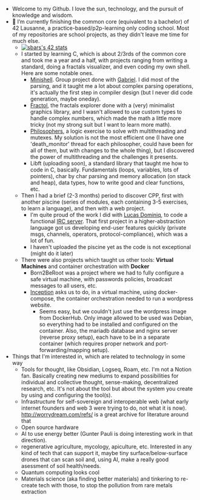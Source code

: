 - Welcome to my Github. I love the sun, technology, and the pursuit of knowledge and wisdom.
- 🌱 I’m currently finishing the common core (equivalent to a bachelor) of 42 Lausanne, a practice-based/p2p-learning only coding school. Most of my repositories are school projects, as they didn't leave me time for much else.
  - [![sbars's 42 stats](https://badge42.vercel.app/api/v2/cl1yzv2a0004009ktxup1wxxg/stats?cursusId=21&coalitionId=193)](https://github.com/JaeSeoKim/badge42)
  - I started by learning C, which is about 2/3rds of the common core and took me a year and a half, with projects ranging from writing a standard, doing a fractals visualizer, and even coding my own shell. Here are some notable ones.
    - [Minishell](https://github.com/shaolin-peanut/Minishell). Group project done with [Gabriel]([url](https://github.com/funkyhipy)). I did most of the parsing, and it taught me a lot about complex parsing operations, it's actually the first step in compiler design (but I never did code generation, maybe oneday).
    - [Fractol]([url](https://github.com/shaolin-peanut/fract-ol)), the fractals explorer done with a (very) minimalist graphics library, and I wasn't allowed to use custom types to handle complex numbers, which made the math a little more tricky (not my strong suit but I want to learn more math).
    - [Philosophers](https://github.com/shaolin-peanut/philosophers), a logic exercise to solve with multithreading and mutexes. My solution is not the most efficient one (I have one 'death_monitor' thread for each philosopher, could have been for all of them, but with changes to the whole thing), but I discovered the power of multithreading and the challenges it presents.
    - Libft (uploading soon), a standard library that taught me how to code in C, basically. Fundamentals (loops, variables, lots of pointers), char by char parsing and memory allocation (on stack and heap), data types, how to write good and clear functions, etc.
  - Then I had a brief (2-3 months) period to discover CPP, first with another piscine (series of modules, each containing 3-5 exercises, to learn a language), and then with a web project.
    - I'm quite proud of the work I did with [Lucas Dominiq](url), to code a functional [IRC server](https://github.com/ldominiq/ft_irc). That first project in a higher-abstraction language got us developing end-user features quickly (private msgs, channels, operators, protocol-compliance), which was a lot of fun.
    - I haven't uploaded the piscine yet as the code is not exceptional (might do it later)
  - There were also projects which taught us other tools: **Virtual Machines** and container orchestration with **Docker**
    - Born2BeRoot was a project where we had to fully configure a safe virtual machine, with passwords policies, broadcast messages to all users, etc.
    - [Inception](https://github.com/shaolin-peanut/Inception) asks us to do, in a virtual machine, using docker-compose, the container orchestration needed to run a wordpress website.
      - Seems easy, but we couldn't just use the wordpress image from DockerHub. Only image allowed to be used was Debian, so everything had to be installed and configured on the container. Also, the mariadb database and nginx server (reverse proxy setup), each have to be in a separate container (which requires proper network and port-forwarding/mapping setup).
- Things that I'm interested in, which are related to technology in some way
  - Tools for thought, like Obsidian, Logseq, Roam, etc. I'm not a Notion fan. Basically creating new mediums to expand possibilities for individual and collective thought, sense-making, decentralized research, etc. It's not about the tool but about the system you create by using and configuring the tool(s).
  - Infrastructure for self-sovereign and interoperable web (what early internet founders and web 3 were trying to do, not what it is now). http://worrydream.com/refs/ is a great archive for literature around that
  - Open source hardware
  - AI to use energy better (Gunter Pauli is doing interesting work in that direction).
  - regenerative agriculture, mycology, apiculture, etc. Interested in any kind of tech that can support it, maybe tiny surface/below-surface drones that can scan soil and, using AI, make a really good asessment of soil health/needs.
  - Quantum computing looks cool
  - Materials science (aka finding better materials) and tinkering to re-create tech with those, to stop the pollution from rare metals extraction
